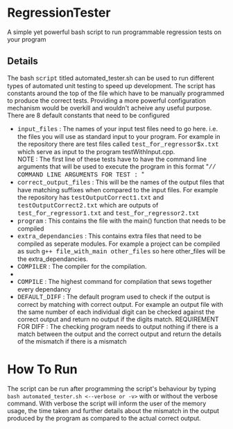 # RegressionTester
A simple yet powerful bash script to run programmable regression tests on your program

## Details
The bash <font face="Courier">script</font> titled automated_tester.sh can be used to run different types of automated unit testing to speed up development. The script has constants around the top of the file which have to be manually programmed to produce the correct tests. Providing a more powerful configuration mechanism would be overkill and wouldn't acheive any useful purpose. There are 8 default constants that need to be configured
<ul>
  <li><FONT FACE="Courier">input_files</FONT> : The names of your input test files need to go here. i.e. the files you will use as standard input to your program. For example in the repository there are test files called <FONT FACE="courier">test_for_regressor$x.txt</FONT> which serve as input to the program testWithInput.cpp. <br>NOTE : The first line of these tests have to have the command line arguments that will be used to execute the program in this format "<FONT FACE="courier">// COMMAND LINE ARGUMENTS FOR TEST : <the arguments here></FONT>"</li>
  <li><FONT FACE="courier">correct_output_files</FONT> : This will be the names of the output files that have matching suffixes when compared to the input files. For example the repository has <FONT FACE="courier">testOutputCorrect1.txt</FONT> and <FONT FACE="courier">testOutputCorrect2.txt</FONT> which are outputs of <FONT FACE="courier">test_for_regressor1.txt</FONT> and <FONT FACE="courier">test_for_regressor2.txt</FONT></li>
  <li><FONT FACE="courier">program</FONT> : This contains the file with the main() function that needs to be compiled</li>
  <li><FONT FACE="courier">extra_dependancies</FONT> : This contains extra files that need to be compiled as seperate modules. For example a project can be compiled as such <FONT FACE="courier">g++ file_with_main other_files</FONT> so here other_files will be the extra_dependancies.</li>
  <li><FONT FACE="courier">COMPILER</FONT> : The compiler for the compilation.<li>
  <li><FONT FACE="courier">COMPILE</FONT> : The highest command for compilation that sews together every dependancy</li>
  <li><FONT FACE="courier">DEFAULT_DIFF</FONT> : The default program used to check if the output is correct by matching with correct output. For example an output file with the same number of each individual digit can be checked against the correct output and return no output if the digits match. REQUIREMENT FOR DIFF : The checking program needs to output nothing if there is a match between the output and the correct output and return the details of the mismatch if there is a mismatch</li>
</ul>

# How To Run
The script can be run after programming the script's behaviour by typing `bash automated_tester.sh <--verbose or -v>` with or without the verbose command. With verbose the script will inform the user of the memory usage, the time taken and further details about the mismatch in the output produced by the program as compared to the actual correct output.
  
